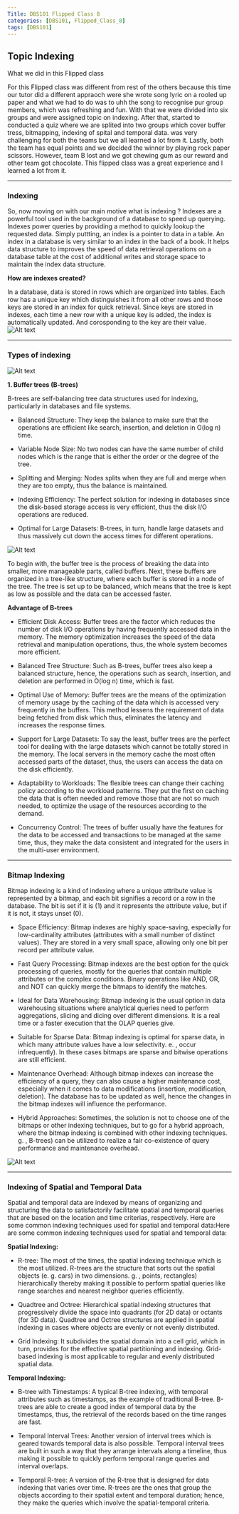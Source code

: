```yaml
---
Title: DBS101 Flipped Class 8
categories: [DBS101, Flipped_Class_8]
tags: [DBS101]
---
```


## Topic Indexing

What we did in this Flipped class 

For this Flipped class was different from rest of the others because this time our tutor did a different appraoch were she wrote song lyric on a rooled up paper and what we had to do was to uhh the song to recognise pur group members, which was refreshing and fun. With that  we were divided into six groups and were assigned topic on indexing. After that, started to conducted a quiz where we are splited into two groups which cover buffer tress, bitmapping, indexing of spital and temporal data.  was very challenging for both the teams but we all learned a lot from it. Lastly, both the team has equal points and we decided the winner by playing rock paper scissors. However, team B lost and we got chewing gum as our reward and other team got chocolate. This flipped class was a great experience and I learned a lot from it.

---

### Indexing 
So, now moving on with our main motive what is indexing ? Indexes are a powerful tool used in the background of a database to speed up querying.
Indexes power queries by providing a method to quickly lookup the requested data. Simply puttting, an index is a pointer to data in a table. An index in a database is very similar to an index in the back of a book. It helps data structure to improves the speed of data retrieval operations on a database table at the cost of additional writes and storage space to maintain the index data structure.

**How are indexes created?**

In a database, data is stored in rows which are organized into tables. Each row has a unique key which distinguishes it from all other rows and those keys are stored in an index for quick retrieval. Since keys are stored in indexes, each time a new row with a unique key is added, the index is automatically updated. And corosponding to the key are their value.
![Alt text](../image/indxing.png)

---

### Types of indexing

![Alt text](../image/tyoes_of_indexing.png)

**1. Buffer trees (B-trees)**

B-trees are self-balancing tree data structures used for indexing, particularly in databases and file systems.


- Balanced Structure: They keep the balance to make sure that the operations are efficient like search, insertion, and deletion in O(log n) time.
- Variable Node Size: No two nodes can have the same number of child nodes which is the range that is either the order or the degree of the tree. 
- Splitting and Merging: Nodes splits when they are full and merge when they are too empty, thus the balance is maintained.

- Indexing Efficiency: The perfect solution for indexing in databases since the disk-based storage access is very efficient, thus the disk I/O operations are reduced.

- Optimal for Large Datasets: B-trees, in turn, handle large datasets and thus massively cut down the access times for different operations.

![Alt text](../image/b-tree.png)

To begin with, the buffer tree is the process of breaking the data into smaller, more manageable parts, called buffers. Next, these buffers are organized in a tree-like structure, where each buffer is stored in a node of the tree. The tree is set up to be balanced, which means that the tree is kept as low as possible and the data can be accessed faster.

**Advantage of B-trees**

- Efficient Disk Access: Buffer trees are the factor which reduces the number of disk I/O operations by having frequently accessed data in the memory. The memory optimization increases the speed of the data retrieval and manipulation operations, thus, the whole system becomes more efficient.
 

 
- Balanced Tree Structure: Such as B-trees, buffer trees also keep a balanced structure, hence, the operations such as search, insertion, and deletion are performed in O(log n) time, which is fast.
 

 
- Optimal Use of Memory: Buffer trees are the means of the optimization of memory usage by the caching of the data which is accessed very frequently in the buffers. This method lessens the requirement of data being fetched from disk which thus, eliminates the latency and increases the response times.
 

 
- Support for Large Datasets: To say the least, buffer trees are the perfect tool for dealing with the large datasets which cannot be totally stored in the memory. The local servers in the memory cache the most often accessed parts of the dataset, thus, the users can access the data on the disk efficiently.
 

 
- Adaptability to Workloads: The flexible trees can change their caching policy according to the workload patterns. They put the first on caching the data that is often needed and remove those that are not so much needed, to optimize the usage of the resources according to the demand.
 

 
- Concurrency Control: The trees of buffer usually have the features for the data to be accessed and transactions to be managed at the same time, thus, they make the data consistent and integrated for the users in the multi-user environment.

---

### Bitmap Indexing

Bitmap indexing is a kind of indexing where a unique attribute value is represented by a bitmap, and each bit signifies a record or a row in the database. The bit is set if it is (1) and it represents the attribute value, but if it is not, it stays unset (0).

- Space Efficiency: Bitmap indexes are highly space-saving, especially for low-cardinality attributes (attributes with a small number of distinct values). They are stored in a very small space, allowing only one bit per record per attribute value.

- Fast Query Processing: Bitmap indexes are the best option for the quick processing of queries, mostly for the queries that contain multiple attributes or the complex conditions. Binary operations like AND, OR, and NOT can quickly merge the bitmaps to identify the matches.

- Ideal for Data Warehousing: Bitmap indexing is the usual option in data warehousing situations where analytical queries need to perform aggregations, slicing and dicing over different dimensions. It is a real time or a faster execution that the OLAP queries give.

- Suitable for Sparse Data: Bitmap indexing is optimal for sparse data, in which many attribute values have a low selectivity. e. , occur infrequently). In these cases bitmaps are sparse and bitwise operations are still efficient.

- Maintenance Overhead: Although bitmap indexes can increase the efficiency of a query, they can also cause a higher maintenance cost, especially when it comes to data modifications (insertion, modification, deletion). The database has to be updated as well, hence the changes in the bitmap indexes will influence the performance.

- Hybrid Approaches: Sometimes, the solution is not to choose one of the bitmaps or other indexing techniques, but to go for a hybrid approach, where the bitmap indexing is combined with other indexing techniques. g. , B-trees) can be utilized to realize a fair co-existence of query performance and maintenance overhead.

![Alt text](../image/bitmap.png)

--- 

### Indexing of Spatial and Temporal Data

Spatial and temporal data are indexed by means of organizing and structuring the data to satisfactorily facilitate spatial and temporal queries that are based on the location and time criterias, respectively. Here are some common indexing techniques used for spatial and temporal data:Here are some common indexing techniques used for spatial and temporal data:
 

**Spatial Indexing:**

- R-tree: The most of the times, the spatial indexing technique which is the most utilized. R-trees are the structure that sorts out the spatial objects (e. g. cars) in two dimensions. g. , points, rectangles) hierarchically thereby making it possible to perform spatial queries like range searches and nearest neighbor queries efficiently.
 

 
- Quadtree and Octree: Hierarchical spatial indexing structures that progressively divide the space into quadrants (for 2D data) or octants (for 3D data). Quadtree and Octree structures are applied in spatial indexing in cases where objects are evenly or not evenly distributed.
 

 
- Grid Indexing: It subdivides the spatial domain into a cell grid, which in turn, provides for the effective spatial partitioning and indexing. Grid-based indexing is most applicable to regular and evenly distributed spatial data.
 

 
**Temporal Indexing:**
 

 
- B-tree with Timestamps: A typical B-tree indexing, with temporal attributes such as timestamps, as the example of traditional B-tree. B-trees are able to create a good index of temporal data by the timestamps, thus, the retrieval of the records based on the time ranges are fast.
 

 
- Temporal Interval Trees: Another version of interval trees which is geared towards temporal data is also possible. Temporal interval trees are built in such a way that they arrange intervals along a timeline, thus making it possible to quickly perform temporal range queries and interval overlaps.
 

 
- Temporal R-tree: A version of the R-tree that is designed for data indexing that varies over time. R-trees are the ones that group the objects according to their spatial extent and temporal duration; hence, they make the queries which involve the spatial-temporal criteria.
 



 





 

 

 

 

 








